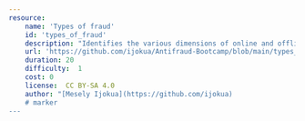 ```yaml
---
resource:
    name: 'Types of fraud'
    id: 'types_of_fraud'  
    description: "Identifies the various dimensions of online and offline fraud that can be packagaed through"
    url: 'https://github.com/ijokua/Antifraud-Bootcamp/blob/main/types_of_fraud.md'
    duration: 20   
    difficulty:  1  
    cost: 0     
    license:  CC BY-SA 4.0
    author: "[Mesely Ijokua](https://github.com/ijokua)
    # marker
---
```

